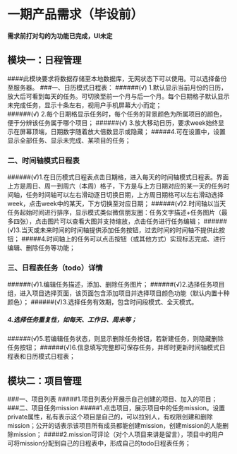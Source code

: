 # 一期产品需求（毕设前）
#### 需求前打对勾的为功能已完成，UI未定

## 模块一：日程管理
####此模块要求将数据存储至本地数据库，无网状态下可以使用。可以选择备份至服务器。
###一、日历模式日程表：
######(√) 1.默认显示当前月份的日历，放大后可看到每天的任务。可切换至前一个月与后一个月。每个日期格子默认显示未完成任务，显示十条左右，视用户手机屏幕大小而定；   
######(√) 2.每个日期格显示任务时，每个任务的背景颜色为所属项目的颜色，便于分辨该任务属于哪个项目； 
######(√) 3.放大移动日历，要求week始终显示在屏幕顶端，日期数字随着放大倍数显示或隐藏；
#####4.可在设置中，设置显示全部任务、显示未完成、某项目的任务；

### 二、时间轴模式日程表
######(√)1.在日历模式日程表点击日期格，进入每天的时间轴模式日程表。界面上方是周日、周一到周六（本周）格子，下方是与上方日期对应的某一天的任务时间轴，任务时间轴可以左右滑动逐日切换日期，上方周日期格可以左右滑动选择week，点击week中的某天，下方切换至对应日期；
######(√)2.时间轴以当天任务起始时间进行排序，显示模式类似微信朋友圈：任务文字描述+任务图片（最多四张），点击图片可以查看大图并支持缩放，点击任务进行任务编辑；
######(√)3.当天或未来时间的时间轴提供添加任务按钮，过去时间的时间轴不提供此按钮；
#####4.时间轴上的任务可以点击按钮（或其他方式）实现标志完成、进行编辑、删除任务等功能；

### 三、日程表任务（todo）详情
######(√)1.编辑任务描述，添加、删除任务图片；
######(√)2.选择任务项目组，进入项目选择页面，该页面包含添加项目并选择项目颜色功能（默认内置十种颜色）；
######(√)3.选择任务有效期，包含时间段模式、全天模式。
##### 4.选择任务重复性，如每天、工作日、周末等；
######(√)5.若编辑任务状态，则显示删除任务按钮，若新建任务，则隐藏删除任务按钮；
######(√)6.信息填写完整即可保存任务，并即时更新时间轴模式日程表和日历模式日程表；

## 模块二：项目管理
###一、项目列表
#####1.项目列表分开展示自己创建的项目、加入的项目；
###二、项目任务mission
#####1.点击项目，展示项目中的任务mission。设置private属性，私有表示这个项目是自己的，可以拉别人，有权限创建和删除mission；公开的话表示该项目所有成员都能创建mission，创建mission的人能删除mission；
#####2.mission可评论（对个人项目来讲是留言），项目中的用户可将mission分配到自己的日程表中，形成自己的todo日程表任务；